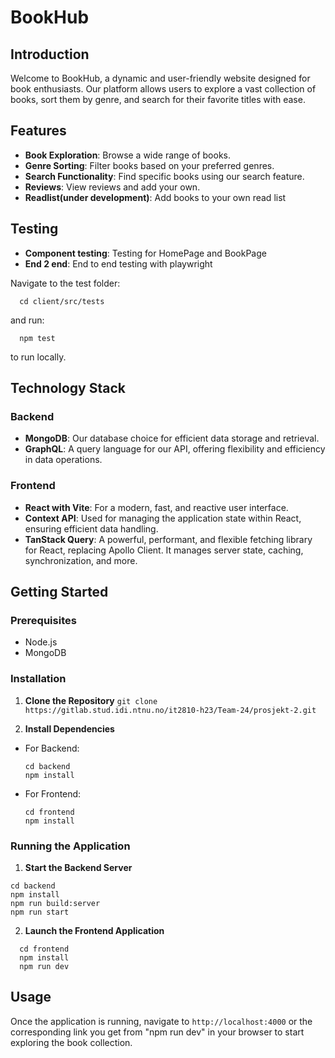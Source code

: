 # BookHub

## Introduction

Welcome to BookHub, a dynamic and user-friendly website designed for book enthusiasts. Our platform allows users to explore a vast collection of books, sort them by genre, and search for their favorite titles with ease.

## Features

- **Book Exploration**: Browse a wide range of books.
- **Genre Sorting**: Filter books based on your preferred genres.
- **Search Functionality**: Find specific books using our search feature.
- **Reviews**: View reviews and add your own.
- **Readlist(under development)**: Add books to your own read list

## Testing

- **Component testing**: Testing for HomePage and BookPage
- **End 2 end**: End to end testing with playwright

Navigate to the test folder:

```
  cd client/src/tests
```
and run:
```
  npm test
```
to run locally.
## Technology Stack

### Backend

- **MongoDB**: Our database choice for efficient data storage and retrieval.
- **GraphQL**: A query language for our API, offering flexibility and efficiency in data operations.

### Frontend

- **React with Vite**: For a modern, fast, and reactive user interface.
- **Context API**: Used for managing the application state within React, ensuring efficient data handling.
- **TanStack Query**: A powerful, performant, and flexible fetching library for React, replacing Apollo Client. It manages server state, caching, synchronization, and more.

## Getting Started

### Prerequisites

- Node.js
- MongoDB

### Installation

1. **Clone the Repository**
`git clone https://gitlab.stud.idi.ntnu.no/it2810-h23/Team-24/prosjekt-2.git`

2. **Install Dependencies**
- For Backend:
  ```
  cd backend
  npm install
  ```
- For Frontend:
  ```
  cd frontend
  npm install
  ```

### Running the Application

1. **Start the Backend Server**
  ```
  cd backend
  npm install
  npm run build:server
  npm run start
  ```
2. **Launch the Frontend Application**
```
  cd frontend
  npm install
  npm run dev
  ```

## Usage

Once the application is running, navigate to `http://localhost:4000` or the corresponding link you get from "npm run dev" in your browser to start exploring the book collection.

